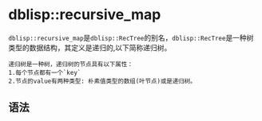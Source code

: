 # dblisp::recursive_map

`dblisp::recursive_map`是`dblisp::RecTree`的别名，`dblisp::RecTree`是一种树类型的数据结构，其定义是递归的,以下简称递归树。

```
递归树是一种树，递归树的节点具有以下属性：
1.每个节点都有一个`key`
2.节点的value有两种类型: 朴素值类型的数组(叶节点)或是递归树。
```

## 语法

